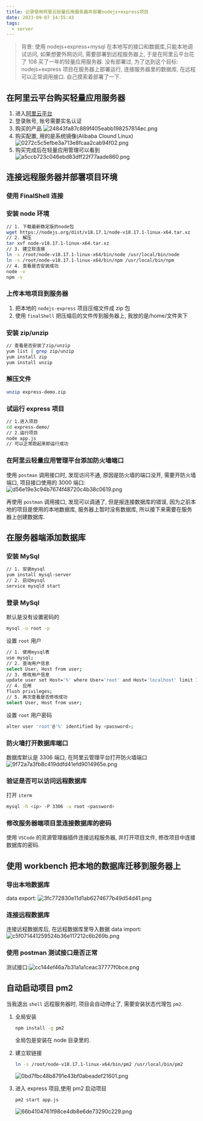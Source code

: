 ```yaml
---
title: 记录使用阿里云轻量应用服务器并部署nodejs+express项目
date: 2023-09-07 14:55:43
tags:
  - server
---
```


> 背景: 使用 nodejs+express+mysql 在本地写的接口和数据库,只能本地调试访问, 如果想要外网访问, 需要部署到远程服务器上, 于是在阿里云平台花了 108 买了一年的轻量应用服务器. 没有部署过, 为了达到这个目标: nodejs+express 项目在服务器上部署运行, 连接服务器里的数据库, 在远程可以正常调用接口. 自己摸索着部署了一下.

## 在阿里云平台购买轻量应用服务器

<!-- more -->

1. 进入[阿里云平台](https://www.aliyun.com/?spm=5176.10173289.top-nav.dlogo.11322e770VC5ge)
2. 登录账号, 账号需要实名认证
3. 购买的产品 ![24843fa87c889f405eabb198257814ec.png](../images/aliyun-server-res/FEB1DEDE-A737-4713-BD84-32AAF99E1220.png)
4. 购买配置, 用的是系统镜像(Alibaba Clound Linux)![0272c5c5efbe3a713e8fcaa2cab94f02.png](../images/aliyun-server-res/E2863A55-75F7-4242-99C2-3AF7792A0972.png)
5. 购买完成后在轻量应用管理可以看到![a5ccb723c046ebd83dff22f77aade860.png](../images/aliyun-server-res/1E5521D7-A26F-4767-B79F-8E245EB2DA90.png)

## 连接远程服务器并部署项目环境

### 使用 FinalShell 连接

### 安装 node 环境

```sh
// 1. 下载最新稳定版的node包
wget https://nodejs.org/dist/v18.17.1/node-v18.17.1-linux-x64.tar.xz
// 2. 解压
tar xvf node-v18.17.1-linux-x64.tar.xz
// 3. 建立软连接
ln -s /root/node-v18.17.1-linux-x64/bin/node /usr/local/bin/node
ln -s /root/node-v18.17.1-linux-x64/bin/npm /usr/local/bin/npm
// 4. 查看是否安装成功
node -v
npm -v
```

### 上传本地项目到服务器

1. 把本地的 `nodejs-express` 项目压缩文件成 zip 包
2. 使用 `finalShell` 把压缩后的文件传到服务器上, 我放的是/home/文件夹下

### 安装 zip/unzip

```sh
// 查看是否安装了zip/unzip
yum list | grep zip/unzip
yum install zip
yum install unzip
```

### 解压文件

```sh
unzip express-demo.zip
```

### 试运行 express 项目

```sh
// 1.进入项目
cd express-demo/
// 2.运行项目
node app.js
// 可以正常跑起来即运行成功
```

### 在阿里云轻量应用管理平台添加防火墙端口

使用 `postman` 调用接口时, 发现访问不通, 原因是防火墙的端口没开, 需要开防火墙端口, 项目接口使用的 3000 端口:![d56e19e3c94b7674f48720c4b38c0619.png](../images/aliyun-server-res/948EED37-A2B2-4BB1-9B22-C58B5451604C.png)

再使用 `postman` 调用接口, 发现可以调通了, 但是报连接数据库的错误, 因为之前本地的项目是使用的本地数据库, 服务器上暂时没有数据库, 所以接下来需要在服务器上创建数据库.

## 在服务器端添加数据库

### 安装 MySql

```sh
// 1. 安装mysql
yum install mysql-server
// 2. 启动mysql
service mysqld start
```

### 登录 MySql

默认是没有设置密码的

```sh
mysql -u root -p
```

设置 `root` 用户

```sh
// 1. 使用mysql表
use mysql;
// 2. 查询用户信息
select User, Host from user;
// 3. 修改用户信息
update user set Host='%' where User='root' and Host='localhost' limit 1;
// 4. 应用
flush privileges;
// 5. 再次查看是否修改成功
select User, Host from user;
```

设置 `root` 用户密码

```sh
alter user 'root'@'%' identified by <password>;
```

### 防火墙打开数据库端口

数据库默认是 3306 端口, 在阿里云管理平台打开防火墙端口![9f72a7a3fb8c419ddfd41efd9014965e.png](../images/aliyun-server-res/37670519-FA8B-4062-BCFE-130FB5F41509.png)

### 验证是否可以访问远程数据库

打开 `iterm`

```sh
mysql -h <ip> -P 3306 -u root <password>
```

### 修改服务器端项目里连接数据库的密码

使用 `VSCode` 的资源管理器插件连接远程服务器, 并打开项目文件, 修改项目中连接数据库的密码.

## 使用 workbench 把本地的数据库迁移到服务器上

### 导出本地数据库

data export: ![3fc772830e11d1ab6274677b49d54d41.png](../images/aliyun-server-res/7B4DB7D5-2F36-4242-99E6-B959F73C28EE.png)

### 连接远程数据库

连接远程数据库后, 在远程数据库里导入数据
data import: ![c5f071441259524b36e117212c6b269b.png](../images/aliyun-server-res/F5AC47B0-C347-4D4C-940E-B178AF6E770C.png)

### 使用 postman 测试接口是否正常

测试接口:![cc144ef46a7b31a1a1ceac37777f0bce.png](../images/aliyun-server-res/E1035F5C-8438-4517-8DD5-5487B6B9A487.png)

## 自动启动项目 pm2

当我退出 `shell` 远程服务器时, 项目会自动停止了, 需要安装状态代理包 `pm2`.

1. 全局安装

   ```sh
   npm install -g pm2
   ```

   全局包是安装在 node 目录里的.

2. 建立软链接

   ```sh
   ln -s /root/node-v18.17.1-linux-x64/bin/pm2 /usr/local/bin/pm2
   ```

   ![0bd7fbc48b8791e43bf0abeadef21601.png](../images/aliyun-server-res/C52A3D7C-1B05-4EB1-8883-202ACBB12DE4.png)

3. 进入 express 项目,使用 pm2 启动项目

   ```sh
   pm2 start app.js
   ```

   ![66b4104761f98ce4db8e6de73290c229.png](../images/aliyun-server-res/AFB10CB6-2C19-4640-A395-F5D0E56ECBB0.png)
